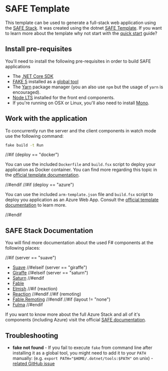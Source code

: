 # SAFE Template

This template can be used to generate a full-stack web application using the [SAFE Stack](https://safe-stack.github.io/). It was created using the dotnet [SAFE Template](https://safe-stack.github.io/docs/template-overview/). If you want to learn more about the template why not start with the [quick start](https://safe-stack.github.io/docs/quickstart/) guide?

## Install pre-requisites

You'll need to install the following pre-requisites in order to build SAFE applications

* The [.NET Core SDK](https://www.microsoft.com/net/download)
* [FAKE 5](https://fake.build/) installed as a [global tool](https://fake.build/fake-gettingstarted.html#Install-FAKE)
* The [Yarn](https://yarnpkg.com/lang/en/docs/install/) package manager (you an also use `npm` but the usage of `yarn` is encouraged).
* [Node LTS](https://nodejs.org/en/download/) installed for the front end components.
* If you're running on OSX or Linux, you'll also need to install [Mono](https://www.mono-project.com/docs/getting-started/install/).

## Work with the application

To concurrently run the server and the client components in watch mode use the following command:

```bash
fake build -t Run
```

//#if (deploy == "docker")

You can use the included `Dockerfile` and `build.fsx` script to deploy your application as Docker container. You can find more regarding this topic in the [official template documentation](https://safe-stack.github.io/docs/template-docker/).

//#endif
//#if (deploy == "azure")

You can use the included `arm-template.json` file and `build.fsx` script to deploy you application as an Azure Web App. Consult the [official template documentation](https://safe-stack.github.io/docs/template-appservice/) to learn more.

//#endif

## SAFE Stack Documentation

You will find more documentation about the used F# components at the following places:

//#if (server == "suave")
* [Suave](https://suave.io/index.html)
//#elseif (server == "giraffe")
* [Giraffe](https://github.com/giraffe-fsharp/Giraffe/blob/master/DOCUMENTATION.md)
//#elseif (server == "saturn")
* [Saturn](https://saturnframework.org/docs/)
//#endif
* [Fable](https://fable.io/docs/)
* [Elmish](https://elmish.github.io/elmish/)
//#if (reaction)
* [Reaction](https://dbrattli.github.io/Reaction/)
//#endif
//#if (remoting)
* [Fable.Remoting](https://zaid-ajaj.github.io/Fable.Remoting/)
//#endif
//#if (layout != "none")
* [Fulma](https://mangelmaxime.github.io/Fulma/)
//#endif

If you want to know more about the full Azure Stack and all of it's components (including Azure) visit the official [SAFE documentation](https://safe-stack.github.io/docs/).

## Troubleshooting

* **fake not found** - If you fail to execute `fake` from command line after installing it as a global tool, you might need to add it to your `PATH` manually: (e.g. `export PATH="$HOME/.dotnet/tools:$PATH"` on unix) - [related GitHub issue](https://github.com/dotnet/cli/issues/9321)